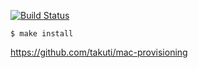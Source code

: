 [![Build Status](https://travis-ci.org/takuti/dotfiles.svg?branch=master)](https://travis-ci.org/takuti/dotfiles)

```
$ make install
```

https://github.com/takuti/mac-provisioning
